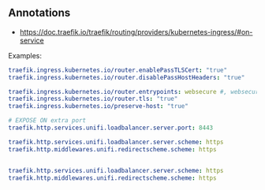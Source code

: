 

## Annotations

- https://doc.traefik.io/traefik/routing/providers/kubernetes-ingress/#on-service

Examples:
```yaml
traefik.ingress.kubernetes.io/router.enablePassTLSCert: "true"
traefik.ingress.kubernetes.io/router.disablePassHostHeaders: "true"

traefik.ingress.kubernetes.io/router.entrypoints: websecure #, websecure2
traefik.ingress.kubernetes.io/router.tls: "true"
traefik.ingress.kubernetes.io/preserve-host: "true"

# EXPOSE ON extra port
traefik.http.services.unifi.loadbalancer.server.port: 8443

traefik.http.services.unifi.loadbalancer.server.scheme: https
traefik.http.middlewares.unifi.redirectscheme.scheme: https


traefik.http.services.unifi.loadbalancer.server.scheme: https
traefik.http.middlewares.unifi.redirectscheme.scheme: https
```
